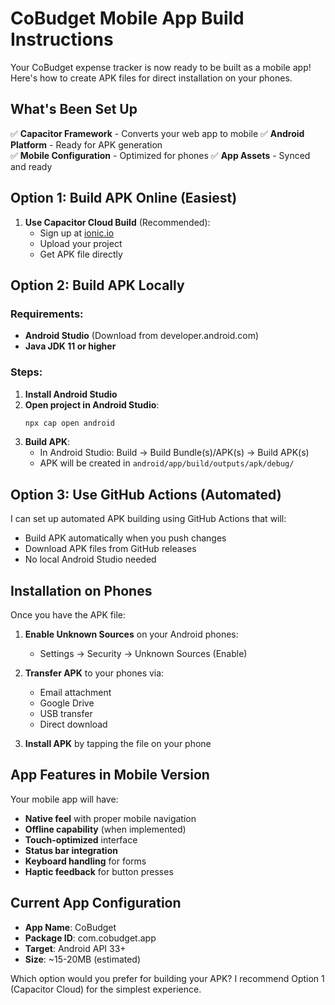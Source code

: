 # CoBudget Mobile App Build Instructions

Your CoBudget expense tracker is now ready to be built as a mobile app! Here's how to create APK files for direct installation on your phones.

## What's Been Set Up

✅ **Capacitor Framework** - Converts your web app to mobile
✅ **Android Platform** - Ready for APK generation  
✅ **Mobile Configuration** - Optimized for phones
✅ **App Assets** - Synced and ready

## Option 1: Build APK Online (Easiest)

1. **Use Capacitor Cloud Build** (Recommended):
   - Sign up at [ionic.io](https://ionic.io/)
   - Upload your project 
   - Get APK file directly

## Option 2: Build APK Locally 

### Requirements:
- **Android Studio** (Download from developer.android.com)
- **Java JDK 11 or higher**

### Steps:
1. **Install Android Studio**
2. **Open project in Android Studio**:
   ```bash
   npx cap open android
   ```
3. **Build APK**:
   - In Android Studio: Build → Build Bundle(s)/APK(s) → Build APK(s)
   - APK will be created in `android/app/build/outputs/apk/debug/`

## Option 3: Use GitHub Actions (Automated)

I can set up automated APK building using GitHub Actions that will:
- Build APK automatically when you push changes
- Download APK files from GitHub releases
- No local Android Studio needed

## Installation on Phones

Once you have the APK file:

1. **Enable Unknown Sources** on your Android phones:
   - Settings → Security → Unknown Sources (Enable)

2. **Transfer APK** to your phones via:
   - Email attachment
   - Google Drive
   - USB transfer
   - Direct download

3. **Install APK** by tapping the file on your phone

## App Features in Mobile Version

Your mobile app will have:
- **Native feel** with proper mobile navigation
- **Offline capability** (when implemented)
- **Touch-optimized** interface
- **Status bar integration**
- **Keyboard handling** for forms
- **Haptic feedback** for button presses

## Current App Configuration

- **App Name**: CoBudget
- **Package ID**: com.cobudget.app
- **Target**: Android API 33+
- **Size**: ~15-20MB (estimated)

Which option would you prefer for building your APK? I recommend Option 1 (Capacitor Cloud) for the simplest experience.